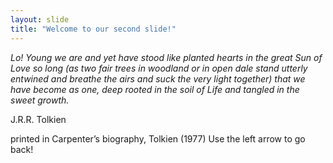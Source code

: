 ```yaml
---
layout: slide
title: "Welcome to our second slide!"
---
```

*Lo! Young we are and yet have stood
like planted hearts in the great Sun
of Love so long (as two fair trees
in woodland or in open dale
stand utterly entwined and breathe
the airs and suck the very light
together) that we have become
as one, deep rooted in the soil
of Life and tangled in the sweet growth.*


J.R.R. Tolkien

printed in Carpenter’s biography, Tolkien (1977)
Use the left arrow to go back!
